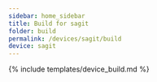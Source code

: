 ```yaml
---
sidebar: home_sidebar
title: Build for sagit
folder: build
permalink: /devices/sagit/build
device: sagit
---
```

{% include templates/device_build.md %}
